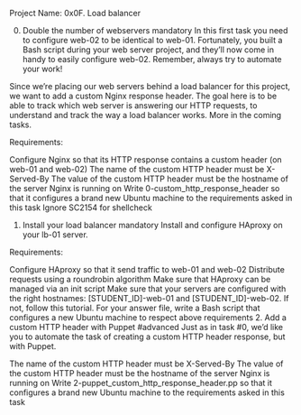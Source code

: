 Project Name: 0x0F. Load balancer

0. Double the number of webservers
mandatory
In this first task you need to configure web-02 to be identical to web-01. Fortunately, you built a Bash script during your web server project, and they’ll now come in handy to easily configure web-02. Remember, always try to automate your work!

Since we’re placing our web servers behind a load balancer for this project, we want to add a custom Nginx response header. The goal here is to be able to track which web server is answering our HTTP requests, to understand and track the way a load balancer works. More in the coming tasks.

Requirements:

Configure Nginx so that its HTTP response contains a custom header (on web-01 and web-02)
The name of the custom HTTP header must be X-Served-By
The value of the custom HTTP header must be the hostname of the server Nginx is running on
Write 0-custom_http_response_header so that it configures a brand new Ubuntu machine to the requirements asked in this task
Ignore SC2154 for shellcheck
1. Install your load balancer
mandatory
Install and configure HAproxy on your lb-01 server.

Requirements:

Configure HAproxy so that it send traffic to web-01 and web-02
Distribute requests using a roundrobin algorithm
Make sure that HAproxy can be managed via an init script
Make sure that your servers are configured with the right hostnames: [STUDENT_ID]-web-01 and [STUDENT_ID]-web-02. If not, follow this tutorial.
For your answer file, write a Bash script that configures a new Ubuntu machine to respect above requirements
2. Add a custom HTTP header with Puppet
#advanced
Just as in task #0, we’d like you to automate the task of creating a custom HTTP header response, but with Puppet.

The name of the custom HTTP header must be X-Served-By
The value of the custom HTTP header must be the hostname of the server Nginx is running on
Write 2-puppet_custom_http_response_header.pp so that it configures a brand new Ubuntu machine to the requirements asked in this task
